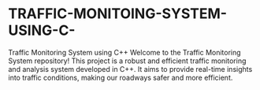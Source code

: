 # TRAFFIC-MONITOING-SYSTEM-USING-C-
Traffic Monitoring System using C++  Welcome to the Traffic Monitoring System repository! This project is a robust and efficient traffic monitoring and analysis system developed in C++. It aims to provide real-time insights into traffic conditions, making our roadways safer and more efficient.
